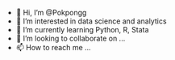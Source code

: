 - 👋 Hi, I’m @Pokpongg
- 👀 I’m interested in data science and analytics
- 🌱 I’m currently learning Python, R, Stata
- 💞️ I’m looking to collaborate on ...
- 📫 How to reach me ...

<!---
Pokpongg/Pokpongg is a ✨ special ✨ repository because its `README.md` (this file) appears on your GitHub profile.
You can click the Preview link to take a look at your changes.
--->
